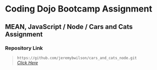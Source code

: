# Coding Dojo Bootcamp Assignment
## MEAN, JavaScript / Node / Cars and Cats Assignment

### Repository Link

> ``` https://github.com/jeremybwilson/cars_and_cats_node.git ```<br>
> _[Click Here](https://github.com/jeremybwilson/cars_and_cats_node.git)_
